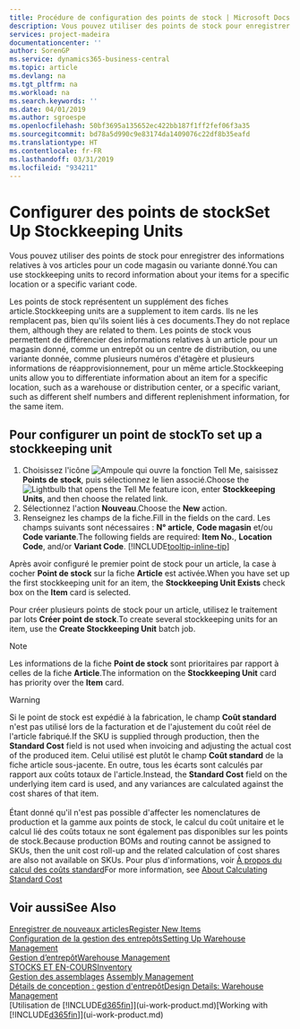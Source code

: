 ```yaml
---
title: Procédure de configuration des points de stock | Microsoft Docs
description: Vous pouvez utiliser des points de stock pour enregistrer des informations relatives à vos articles pour un code magasin ou variante donné.
services: project-madeira
documentationcenter: ''
author: SorenGP
ms.service: dynamics365-business-central
ms.topic: article
ms.devlang: na
ms.tgt_pltfrm: na
ms.workload: na
ms.search.keywords: ''
ms.date: 04/01/2019
ms.author: sgroespe
ms.openlocfilehash: 50bf3695a135652ec422bb187f1ff2fef06f3a35
ms.sourcegitcommit: bd78a5d990c9e83174da1409076c22df8b35eafd
ms.translationtype: HT
ms.contentlocale: fr-FR
ms.lasthandoff: 03/31/2019
ms.locfileid: "934211"
---
```

# <a name="set-up-stockkeeping-units"></a><span data-ttu-id="4ea6c-103">Configurer des points de stock</span><span class="sxs-lookup"><span data-stu-id="4ea6c-103">Set Up Stockkeeping Units</span></span>
<span data-ttu-id="4ea6c-104">Vous pouvez utiliser des points de stock pour enregistrer des informations relatives à vos articles pour un code magasin ou variante donné.</span><span class="sxs-lookup"><span data-stu-id="4ea6c-104">You can use stockkeeping units to record information about your items for a specific location or a specific variant code.</span></span>  

 <span data-ttu-id="4ea6c-105">Les points de stock représentent un supplément des fiches article.</span><span class="sxs-lookup"><span data-stu-id="4ea6c-105">Stockkeeping units are a supplement to item cards.</span></span> <span data-ttu-id="4ea6c-106">Ils ne les remplacent pas, bien qu'ils soient liés à ces documents.</span><span class="sxs-lookup"><span data-stu-id="4ea6c-106">They do not replace them, although they are related to them.</span></span> <span data-ttu-id="4ea6c-107">Les points de stock vous permettent de différencier des informations relatives à un article pour un magasin donné, comme un entrepôt ou un centre de distribution, ou une variante donnée, comme plusieurs numéros d'étagère et plusieurs informations de réapprovisionnement, pour un même article.</span><span class="sxs-lookup"><span data-stu-id="4ea6c-107">Stockkeeping units allow you to differentiate information about an item for a specific location, such as a warehouse or distribution center, or a specific variant, such as different shelf numbers and different replenishment information, for the same item.</span></span>  

## <a name="to-set-up-a-stockkeeping-unit"></a><span data-ttu-id="4ea6c-108">Pour configurer un point de stock</span><span class="sxs-lookup"><span data-stu-id="4ea6c-108">To set up a stockkeeping unit</span></span>  

1.  <span data-ttu-id="4ea6c-109">Choisissez l'icône ![Ampoule qui ouvre la fonction Tell Me](media/ui-search/search_small.png "Dites-moi ce que vous voulez faire"), saisissez **Points de stock**, puis sélectionnez le lien associé.</span><span class="sxs-lookup"><span data-stu-id="4ea6c-109">Choose the ![Lightbulb that opens the Tell Me feature](media/ui-search/search_small.png "Tell me what you want to do") icon, enter **Stockkeeping Units**, and then choose the related link.</span></span>  
2.  <span data-ttu-id="4ea6c-110">Sélectionnez l'action **Nouveau**.</span><span class="sxs-lookup"><span data-stu-id="4ea6c-110">Choose the **New** action.</span></span>  
3.  <span data-ttu-id="4ea6c-111">Renseignez les champs de la fiche.</span><span class="sxs-lookup"><span data-stu-id="4ea6c-111">Fill in the fields on the card.</span></span> <span data-ttu-id="4ea6c-112">Les champs suivants sont nécessaires : **N° article**, **Code magasin** et/ou **Code variante**.</span><span class="sxs-lookup"><span data-stu-id="4ea6c-112">The following fields are required: **Item No.**, **Location Code**, and/or **Variant Code**.</span></span> [!INCLUDE[tooltip-inline-tip](includes/tooltip-inline-tip_md.md)]  

<span data-ttu-id="4ea6c-113">Après avoir configuré le premier point de stock pour un article, la case à cocher **Point de stock** sur la fiche **Article** est activée.</span><span class="sxs-lookup"><span data-stu-id="4ea6c-113">When you have set up the first stockkeeping unit for an item, the **Stockkeeping Unit Exists** check box on the **Item** card is selected.</span></span>  

<span data-ttu-id="4ea6c-114">Pour créer plusieurs points de stock pour un article, utilisez le traitement par lots **Créer point de stock**.</span><span class="sxs-lookup"><span data-stu-id="4ea6c-114">To create several stockkeeping units for an item, use the **Create Stockkeeping Unit** batch job.</span></span>  

> [!NOTE]  
>  <span data-ttu-id="4ea6c-115">Les informations de la fiche **Point de stock** sont prioritaires par rapport à celles de la fiche **Article**.</span><span class="sxs-lookup"><span data-stu-id="4ea6c-115">The information on the **Stockkeeping Unit** card has priority over the **Item** card.</span></span>

> [!Warning]
> <span data-ttu-id="4ea6c-116">Si le point de stock est expédié à la fabrication, le champ **Coût standard** n'est pas utilisé lors de la facturation et de l'ajustement du coût réel de l'article fabriqué.</span><span class="sxs-lookup"><span data-stu-id="4ea6c-116">If the SKU is supplied through production, then the **Standard Cost** field is not used when invoicing and adjusting the actual cost of the produced item.</span></span> <span data-ttu-id="4ea6c-117">Celui utilisé est plutôt le champ **Coût standard** de la fiche article sous-jacente. En outre, tous les écarts sont calculés par rapport aux coûts totaux de l'article.</span><span class="sxs-lookup"><span data-stu-id="4ea6c-117">Instead, the **Standard Cost** field on the underlying item card is used, and any variances are calculated against the cost shares of that item.</span></span><br /><br />
> <span data-ttu-id="4ea6c-118">Étant donné qu'il n'est pas possible d'affecter les nomenclatures de production et la gamme aux points de stock, le calcul du coût unitaire et le calcul lié des coûts totaux ne sont également pas disponibles sur les points de stock.</span><span class="sxs-lookup"><span data-stu-id="4ea6c-118">Because production BOMs and routing cannot be assigned to SKUs, then the unit cost roll-up and the related calculation of cost shares are also not available on SKUs.</span></span> <span data-ttu-id="4ea6c-119">Pour plus d'informations, voir [À propos du calcul des coûts standard](finance-about-calculating-standard-cost.md)</span><span class="sxs-lookup"><span data-stu-id="4ea6c-119">For more information, see [About Calculating Standard Cost](finance-about-calculating-standard-cost.md)</span></span>

## <a name="see-also"></a><span data-ttu-id="4ea6c-120">Voir aussi</span><span class="sxs-lookup"><span data-stu-id="4ea6c-120">See Also</span></span>  
[<span data-ttu-id="4ea6c-121">Enregistrer de nouveaux articles</span><span class="sxs-lookup"><span data-stu-id="4ea6c-121">Register New Items</span></span>](inventory-how-register-new-items.md)  
[<span data-ttu-id="4ea6c-122">Configuration de la gestion des entrepôts</span><span class="sxs-lookup"><span data-stu-id="4ea6c-122">Setting Up Warehouse Management</span></span>](warehouse-setup-warehouse.md)  
[<span data-ttu-id="4ea6c-123">Gestion d’entrepôt</span><span class="sxs-lookup"><span data-stu-id="4ea6c-123">Warehouse Management</span></span>](warehouse-manage-warehouse.md)  
[<span data-ttu-id="4ea6c-124">STOCKS ET EN-COURS</span><span class="sxs-lookup"><span data-stu-id="4ea6c-124">Inventory</span></span>](inventory-manage-inventory.md)  
<span data-ttu-id="4ea6c-125">[Gestion des assemblages](assembly-assemble-items.md)  </span><span class="sxs-lookup"><span data-stu-id="4ea6c-125">[Assembly Management](assembly-assemble-items.md)  </span></span>  
[<span data-ttu-id="4ea6c-126">Détails de conception : gestion d'entrepôt</span><span class="sxs-lookup"><span data-stu-id="4ea6c-126">Design Details: Warehouse Management</span></span>](design-details-warehouse-management.md)  
<span data-ttu-id="4ea6c-127">[Utilisation de [!INCLUDE[d365fin](includes/d365fin_md.md)]](ui-work-product.md)</span><span class="sxs-lookup"><span data-stu-id="4ea6c-127">[Working with [!INCLUDE[d365fin](includes/d365fin_md.md)]](ui-work-product.md)</span></span>  
